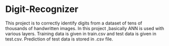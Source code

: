 # Digit-Recognizer
This project is to  correctly identify digits from a dataset of tens of thousands of handwritten images. 
In this project ,basically ANN is used with various layers.
Training data is given in train.csv and test data is given in test.csv.
Prediction of test data is stored in .csv file.
